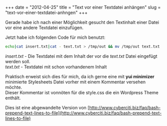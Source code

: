 +++
date = "2012-04-25"
title = "Text vor einer Textdatei anhängen"
slug = "text-vor-einer-textdatei-anhngen"
+++

Gerade habe ich nach einer Möglichkeit gesucht den Textinhalt einer Datei vor eine andere Textdatei einzufügen.  
<!--more-->
Jetzt habe ich folgenden Code für mich benutzt:

```bash
echo|cat insert.txt|cat - text.txt > /tmp/out && mv /tmp/out text.txt
```

*insert.txt* - Die Textdatei mit dem Inhalt der vor die *text.txt* Datei eingefügt werden soll.  
*text.txt* - Textdatei mit schon vorhandenem Inhalt

Praktisch erweist sich dies für mich, da ich gerne eine mit **yui minimizer** minimierte Stylesheets Datei vorher mit einem Kommentar versehen möchte.  
Dieser Kommentar ist vonnöten für die style.css die ein Wordpress Theme enthält.

Dies ist eine abgewandelte Version von [http://www.cyberciti.biz/faq/bash-prepend-text-lines-to-file](http://www.cyberciti.biz/faq/bash-prepend-text-lines-to-file)
